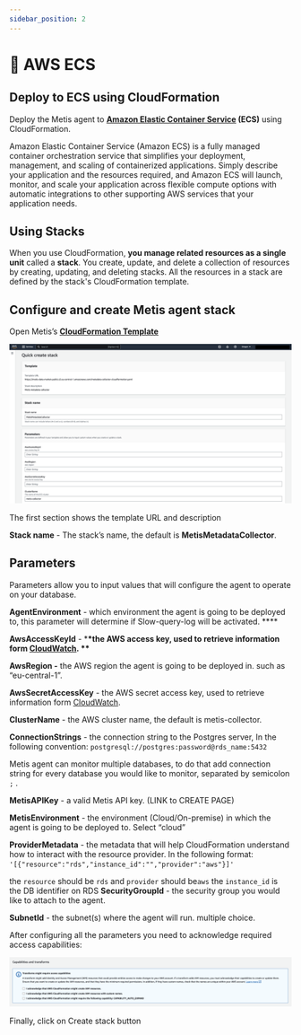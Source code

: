 ```yaml
---
sidebar_position: 2
---
```


# 💠 AWS ECS

## Deploy to ECS using CloudFormation

Deploy the Metis agent to **[Amazon Elastic Container Service](https://aws.amazon.com/ecs/) (ECS)** using CloudFormation.

Amazon Elastic Container Service (Amazon ECS) is a fully managed container orchestration service that simplifies your deployment, management, and scaling of containerized applications. Simply describe your application and the resources required, and Amazon ECS will launch, monitor, and scale your application across flexible compute options with automatic integrations to other supporting AWS services that your application needs.

## Using Stacks

When you use CloudFormation, **you manage related resources as a single unit** called a **stack**. You create, update, and delete a collection of resources by creating, updating, and deleting stacks. All the resources in a stack are defined by the stack's CloudFormation template.

## Configure and create Metis agent stack

Open Metis’s **[CloudFormation Template](https://console.aws.amazon.com/cloudformation/home?#/stacks/create/review?templateURL=https://metis-data-market-public.s3.eu-central-1.amazonaws.com/metadata-collector-cloudformation.yaml&stackName=MetisMetadataCollector)**

![Screenshot 2023-09-19 at 11.26.02.png](ECS/Screenshot_2023-09-19_at_11.26.02.png)

The first section shows the template URL and description

**Stack name** - The stack’s name, the default is **MetisMetadataCollector**.

## Parameters

Parameters allow you to input values that will configure the agent to operate on your database.

**AgentEnvironment** - which environment the agent is going to be deployed to, this parameter will determine if Slow-query-log will be activated. \*\*\*\*

**AwsAccessKeyId** - \***\*the AWS access key, used to retrieve information form [CloudWatch](https://aws.amazon.com/cloudwatch/). \*\***

**AwsRegion -** the AWS region the agent is going to be deployed in. such as “eu-central-1”.

**AwsSecretAccessKey** - the AWS secret access key, used to retrieve information form [CloudWatch](https://aws.amazon.com/cloudwatch/).

**ClusterName** - the AWS cluster name, the default is metis-collector.

**ConnectionStrings** - the connection string to the Postgres server, In the following convention: `postgresql://postgres:password@rds_name:5432`

Metis agent can monitor multiple databases, to do that add connection string for every database you would like to monitor, separated by semicolon `;` .

**MetisAPIKey** - a valid Metis API key. (LINK to CREATE PAGE)

**MetisEnvironment** - the environment (Cloud/On-premise) in which the agent is going to be deployed to. Select “cloud”

**ProviderMetadata** - the metadata that will help CloudFormation understand how to interact with the resource provider. In the following format: `'[{"resource":"rds","instance_id":"","provider":"aws"}]'`

the `resource` should be `rds` and `provider` should be`aws` the `instance_id` is the DB identifier on RDS
**SecurityGroupId** - the security group you would like to attach to the agent.

**SubnetId** - the subnet(s) where the agent will run. multiple choice.

After configuring all the parameters you need to acknowledge required access capabilities:

![Screenshot 2023-09-19 at 12.27.17.png](ECS/Screenshot_2023-09-19_at_12.27.17.png)

Finally, click on Create stack button
